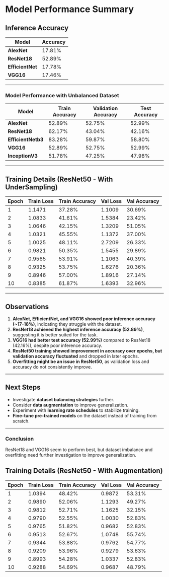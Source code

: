 # Model Performance Summary

## **Inference Accuracy**
| Model          | Accuracy |
|---------------|----------|
| **AlexNet**   | 17.81%   |
| **ResNet18**  | 52.89%   |
| **EfficientNet** | 17.78% |
| **VGG16**     | 17.46%   |

---

### Model Performance with Unbalanced Dataset

| Model          | Train Accuracy | Validation Accuracy| Test Accuracy |
|---------------|----------|----------|------------|
| **AlexNet**   | 52.89%   | 52.75% | 52.99% |
| **ResNet18**  | 62.17%   | 43.04% | 42.16% |
| **EfficientNetb3** | 83.28% | 59.87% | 58.80% |  
| **VGG16**     |  52.89%  | 52.75% | 52.99% | 
| **InceptionV3** |  51.78%  | 47.25% | 47.98% | 



---

## **Training Details (ResNet50 - With UnderSampling)**
| Epoch | Train Loss | Train Accuracy | Val Loss | Val Accuracy |
|-------|-----------|---------------|----------|-------------|
| 1     | 1.1471    | 37.28%        | 1.1009   | 30.69%      |
| 2     | 1.0833    | 41.61%        | 1.5384   | 23.42%      |
| 3     | 1.0646    | 42.15%        | 1.3209   | 51.05%      |
| 4     | 1.0321    | 45.55%        | 1.1372   | 37.00%      |
| 5     | 1.0025    | 48.11%        | 2.7209   | 26.33%      |
| 6     | 0.9821    | 50.35%        | 1.5455   | 29.89%      |
| 7     | 0.9565    | 53.91%        | 1.1063   | 40.39%      |
| 8     | 0.9325    | 53.75%        | 1.6276   | 20.36%      |
| 9     | 0.8946    | 57.00%        | 1.8916   | 27.14%      |
| 10    | 0.8385    | 61.87%        | 1.6393   | 32.96%      |

---

## **Observations**
1. **AlexNet, EfficientNet, and VGG16 showed poor inference accuracy (~17-18%)**, indicating they struggle with the dataset.
2. **ResNet18 achieved the highest inference accuracy (52.89%)**, suggesting it is better suited for the task.
3. **VGG16 had better test accuracy (52.99%)** compared to ResNet18 (42.16%), despite poor inference accuracy.
4. **ResNet50 training showed improvement in accuracy over epochs, but validation accuracy fluctuated** and dropped in later epochs.
5. **Overfitting might be an issue in ResNet50**, as validation loss and accuracy do not consistently improve.

---

## **Next Steps**
- Investigate **dataset balancing strategies** further.
- Consider **data augmentation** to improve generalization.
- Experiment with **learning rate schedules** to stabilize training.
- **Fine-tune pre-trained models** on the dataset instead of training from scratch.

---

### **Conclusion**
ResNet18 and VGG16 seem to perform best, but dataset imbalance and overfitting need further investigation to improve generalization.


## **Training Details (ResNet50 - With Augmentation)**
| **Epoch** | **Train Loss** | **Train Accuracy** | **Val Loss** | **Val Accuracy** |
|-----------|----------------|--------------------|--------------|------------------|
| 1         | 1.0394         | 48.42%             | 0.9872       | 53.31%           |
| 2         | 0.9890         | 52.06%             | 1.1293       | 49.27%           |
| 3         | 0.9812         | 52.71%             | 1.1625       | 32.15%           |
| 4         | 0.9790         | 52.55%             | 1.0030       | 52.83%           |
| 5         | 0.9765         | 51.82%             | 0.9682       | 52.83%           |
| 6         | 0.9513         | 52.67%             | 1.0748       | 55.74%           |
| 7         | 0.9344         | 53.88%             | 0.9762       | 54.77%           |
| 8         | 0.9209         | 53.96%             | 0.9279       | 53.63%           |
| 9         | 0.8993         | 54.28%             | 1.0337       | 52.83%           |
| 10        | 0.9288         | 54.69%             | 0.9687       | 48.79%           |
